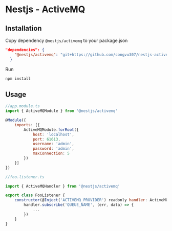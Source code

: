 # Nestjs - ActiveMQ

## Installation

Copy dependency `@nestjs/activemq` to your package.json

```json
"dependencies": {
    "@nestjs/activemq": "git+https://github.com/congvu307/nestjs-activemq"
  }
```

Run

```bash
npm install
```

## Usage

```js
//app.module.ts
import { ActiveMQModule } from '@nestjs/activemq'

@Module({
    imports: [{
        ActiveMQModule.forRoot({
            host: 'localhost',
            port: 61613,
            username: 'admin',
            password: 'admin',
            maxConnection: 5
        })
    }]
})
```

```js
//foo.listener.ts

import { ActiveMQHandler } from '@nestjs/activemq'

export class FooListener {
    constructor(@Inject('ACTIVEMQ_PROVIDER') readonly handler: ActiveMQHandler) {
        handler.subscribe('QUEUE_NAME', (err, data) => {
            ...
        })
    }
}

```